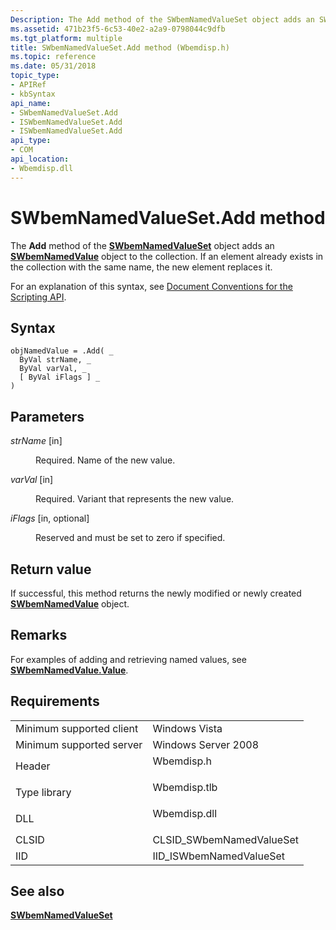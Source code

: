 ```yaml
---
Description: The Add method of the SWbemNamedValueSet object adds an SWbemNamedValue object to the collection. If an element already exists in the collection with the same name, the new element replaces it.
ms.assetid: 471b23f5-6c53-40e2-a2a9-0798044c9dfb
ms.tgt_platform: multiple
title: SWbemNamedValueSet.Add method (Wbemdisp.h)
ms.topic: reference
ms.date: 05/31/2018
topic_type: 
- APIRef
- kbSyntax
api_name: 
- SWbemNamedValueSet.Add
- ISWbemNamedValueSet.Add
- ISWbemNamedValueSet.Add
api_type: 
- COM
api_location: 
- Wbemdisp.dll
---
```


# SWbemNamedValueSet.Add method

The **Add** method of the [**SWbemNamedValueSet**](swbemnamedvalueset.md) object adds an [**SWbemNamedValue**](swbemnamedvalue.md) object to the collection. If an element already exists in the collection with the same name, the new element replaces it.

For an explanation of this syntax, see [Document Conventions for the Scripting API](document-conventions-for-the-scripting-api.md).

## Syntax


```VB
objNamedValue = .Add( _
  ByVal strName, _
  ByVal varVal, _
  [ ByVal iFlags ] _
)
```



## Parameters

<dl> <dt>

*strName* \[in\]
</dt> <dd>

Required. Name of the new value.

</dd> <dt>

*varVal* \[in\]
</dt> <dd>

Required. Variant that represents the new value.

</dd> <dt>

*iFlags* \[in, optional\]
</dt> <dd>

Reserved and must be set to zero if specified.

</dd> </dl>

## Return value

If successful, this method returns the newly modified or newly created [**SWbemNamedValue**](swbemnamedvalue.md) object.

## Remarks

For examples of adding and retrieving named values, see [**SWbemNamedValue.Value**](swbemnamedvalue-value.md).

## Requirements



|                                     |                                                                                         |
|-------------------------------------|-----------------------------------------------------------------------------------------|
| Minimum supported client<br/> | Windows Vista<br/>                                                                |
| Minimum supported server<br/> | Windows Server 2008<br/>                                                          |
| Header<br/>                   | <dl> <dt>Wbemdisp.h</dt> </dl>   |
| Type library<br/>             | <dl> <dt>Wbemdisp.tlb</dt> </dl> |
| DLL<br/>                      | <dl> <dt>Wbemdisp.dll</dt> </dl> |
| CLSID<br/>                    | CLSID\_SWbemNamedValueSet<br/>                                                    |
| IID<br/>                      | IID\_ISWbemNamedValueSet<br/>                                                     |



## See also

<dl> <dt>

[**SWbemNamedValueSet**](swbemnamedvalueset.md)
</dt> </dl>

 

 




